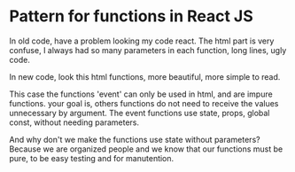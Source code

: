 # Pattern for functions in React JS

In old code, have a problem looking my code react. The html part is very confuse, I always had so many parameters in each function, long lines, ugly code.

In new code, look this html functions, more beautiful, more simple to read.

This case the functions 'event' can only be used in html, and are impure functions. your goal is, others functions do not need to receive the values unnecessary by argument. The event functions use state, props, global const, without needing parameters.

And why don't we make the functions use state without parameters? Because we are organized people and we know that our functions must be pure, to be easy testing and for manutention.
